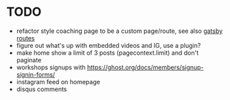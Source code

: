 # TODO

* refactor style coaching page to be a custom page/route, see also [gatsby routes](https://www.gatsbyjs.org/docs/routing/#creating-routes)
* figure out what's up with embedded videos and IG, use a plugin?
* make home show a limit of 3 posts (pagecontext.limit) and don't paginate
* workshops signups with https://ghost.org/docs/members/signup-signin-forms/
* instagram feed on homepage
* disqus comments